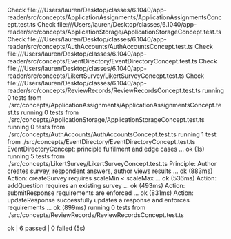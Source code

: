 Check file:///Users/lauren/Desktop/classes/6.1040/app-reader/src/concepts/ApplicationAssignments/ApplicationAssignmentsConcept.test.ts
Check file:///Users/lauren/Desktop/classes/6.1040/app-reader/src/concepts/ApplicationStorage/ApplicationStorageConcept.test.ts
Check file:///Users/lauren/Desktop/classes/6.1040/app-reader/src/concepts/AuthAccounts/AuthAccountsConcept.test.ts
Check file:///Users/lauren/Desktop/classes/6.1040/app-reader/src/concepts/EventDirectory/EventDirectoryConcept.test.ts
Check file:///Users/lauren/Desktop/classes/6.1040/app-reader/src/concepts/LikertSurvey/LikertSurveyConcept.test.ts
Check file:///Users/lauren/Desktop/classes/6.1040/app-reader/src/concepts/ReviewRecords/ReviewRecordsConcept.test.ts
running 0 tests from ./src/concepts/ApplicationAssignments/ApplicationAssignmentsConcept.test.ts
running 0 tests from ./src/concepts/ApplicationStorage/ApplicationStorageConcept.test.ts
running 0 tests from ./src/concepts/AuthAccounts/AuthAccountsConcept.test.ts
running 1 test from ./src/concepts/EventDirectory/EventDirectoryConcept.test.ts
EventDirectoryConcept: principle fulfilment and edge cases ... ok (1s)
running 5 tests from ./src/concepts/LikertSurvey/LikertSurveyConcept.test.ts
Principle: Author creates survey, respondent answers, author views results ... ok (883ms)
Action: createSurvey requires scaleMin < scaleMax ... ok (536ms)
Action: addQuestion requires an existing survey ... ok (493ms)
Action: submitResponse requirements are enforced ... ok (831ms)
Action: updateResponse successfully updates a response and enforces requirements ... ok (899ms)
running 0 tests from ./src/concepts/ReviewRecords/ReviewRecordsConcept.test.ts

ok | 6 passed | 0 failed (5s)
